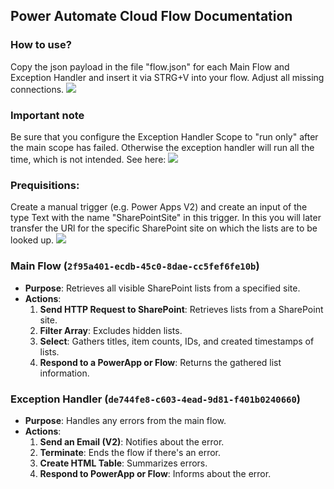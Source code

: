 ## Power Automate Cloud Flow Documentation

### How to use?
Copy the json payload in the file "flow.json" for each Main Flow and Exception Handler and insert it via STRG+V into your flow. Adjust all missing connections.
<img src="https://i.imgur.com/OAp9qCC.gif"/>

### Important note
Be sure that you configure the Exception Handler Scope to "run only" after the main scope has failed. Otherwise the exception handler will run all the time, which is not intended.
See here:
<img src="https://i.imgur.com/eE8yKKi.png"/>

### Prequisitions:
Create a manual trigger (e.g. Power Apps V2) and create an input of the type Text with the name "SharePointSite" in this trigger. In this you will later transfer the URl for the specific SharePoint site on which the lists are to be looked up.
<img src="https://i.imgur.com/2gWdfVs.png"/>

### Main Flow (`2f95a401-ecdb-45c0-8dae-cc5fef6fe10b`)
- **Purpose**: Retrieves all visible SharePoint lists from a specified site.
- **Actions**:
  1. **Send HTTP Request to SharePoint**: Retrieves lists from a SharePoint site.
  2. **Filter Array**: Excludes hidden lists.
  3. **Select**: Gathers titles, item counts, IDs, and created timestamps of lists.
  4. **Respond to a PowerApp or Flow**: Returns the gathered list information.

### Exception Handler (`de744fe8-c603-4ead-9d81-f401b0240660`)
- **Purpose**: Handles any errors from the main flow.
- **Actions**:
  1. **Send an Email (V2)**: Notifies about the error.
  2. **Terminate**: Ends the flow if there's an error.
  3. **Create HTML Table**: Summarizes errors.
  4. **Respond to PowerApp or Flow**: Informs about the error.
